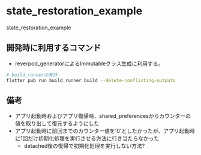 # state_restoration_example

state_restoration_example

## 開発時に利用するコマンド

- reverpod_generatorによるImmutableクラス生成に利用する。

```bash
# build_runnerの実行
flutter pub run build_runner build --delete-conflicting-outputs
```

## 備考

- アプリ起動時およびアプリ復帰時、shared_preferencesからカウンターの値を取り出して復元するようにした
- アプリ起動時に前回までのカウンター値を'0'としたかったが、アプリ起動時に1回だけ初期化処理を実行させる方法に行き当たらなかった
  - detached後の復帰で初期化処理を実行しない方法?
